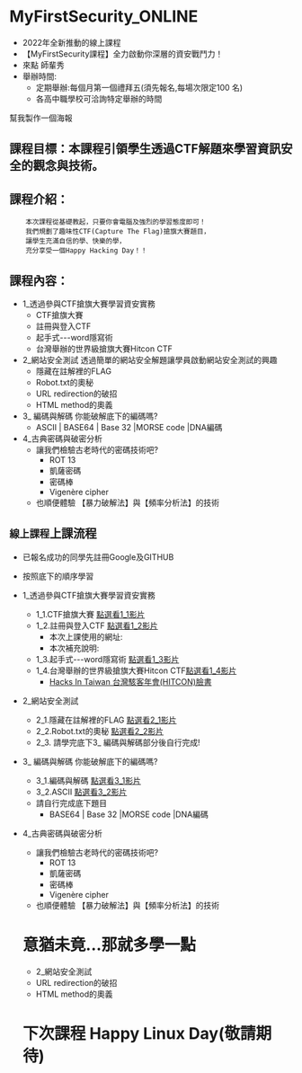 # MyFirstSecurity_ONLINE
- 2022年全新推動的線上課程
- 【MyFirstSecurity課程】全力啟動你深層的資安戰鬥力！                               
- 來點 師輩秀
- 舉辦時間:
   - 定期舉辦:每個月第一個禮拜五(須先報名,每場次限定100 名)
   - 各高中職學校可洽詢特定舉辦的時間

幫我製作一個海報

## 課程目標：本課程引領學生透過CTF解題來學習資訊安全的觀念與技術。
## 課程介紹：
```
    本次課程從基礎教起，只要你會電腦及強烈的學習態度即可！
    我們規劃了趣味性CTF(Capture The Flag)搶旗大賽題目，
    讓學生充滿自信的學、快樂的學，
    充分享受一個Happy Hacking Day！！
```
## 課程內容：
- 1_透過參與CTF搶旗大賽學習資安實務	
  - CTF搶旗大賽
  - 註冊與登入CTF
  - 起手式---word隱寫術
  - 台灣舉辦的世界級搶旗大賽Hitcon CTF
- 2_網站安全測試	透過簡單的網站安全解題讓學員啟動網站安全測試的興趣
  - 隱藏在註解裡的FLAG
  - Robot.txt的奧秘
  - URL redirection的破招
  - HTML method的奧義
- 3_ 編碼與解碼	你能破解底下的編碼嗎?
  - ASCII   | BASE64  | Base 32  |MORSE code  |DNA編碼
- 4_古典密碼與破密分析	
  - 讓我們檢驗古老時代的密碼技術吧?
    - ROT 13   
    - 凱薩密碼   
    - 密碼棒   
    - Vigenère cipher
  - 也順便體驗 【暴力破解法】與【頻率分析法】的技術


## `線上課程`上課流程
- 已報名成功的同學先註冊Google及GITHUB
- 按照底下的順序學習
- 1_透過參與CTF搶旗大賽學習資安實務	
  - 1_1.CTF搶旗大賽  [點選看1_1影片]()
  - 1_2.註冊與登入CTF [點選看1_2影片]()
    - 本次上課使用的網址:
    - 本次補充說明:
  - 1_3.起手式---word隱寫術 [點選看1_3影片]()
  - 1_4.台灣舉辦的世界級搶旗大賽Hitcon CTF[點選看1_4影片]()
    - [Hacks In Taiwan 台灣駭客年會(HITCON)臉書](https://www.facebook.com/HITCON/)
- 2_網站安全測試	
  - 2_1.隱藏在註解裡的FLAG [點選看2_1影片]()
  - 2_2.Robot.txt的奧秘 [點選看2_2影片]()
  - 2_3. 請學完底下3_ 編碼與解碼部分後自行完成!
- 3_ 編碼與解碼	你能破解底下的編碼嗎?
  - 3_1.編碼與解碼 [點選看3_1影片]()
  - 3_2.ASCII   [點選看3_2影片]()
  - 請自行完成底下題目
    - BASE64  | Base 32  |MORSE code  |DNA編碼
- 4_古典密碼與破密分析	
  - 讓我們檢驗古老時代的密碼技術吧?
    - ROT 13   
    - 凱薩密碼   
    - 密碼棒   
    - Vigenère cipher
  - 也順便體驗 【暴力破解法】與【頻率分析法】的技術
  
  # 意猶未竟...那就多學一點
  - 2_網站安全測試	
  - URL redirection的破招
  - HTML method的奧義
  
  # 下次課程 Happy Linux Day(敬請期待)
